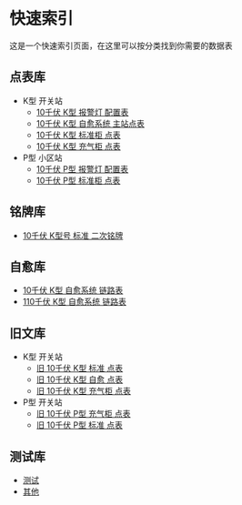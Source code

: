 # 快速索引

这是一个快速索引页面，在这里可以按分类找到你需要的数据表

## 点表库

- K型 开关站
  - [10千伏 K型 报警灯 配置表](Page/10K-Alarmplate.md)<Badge type="warning" text="适用于 统一型后台装置" />
  - [10千伏 K型 自愈系统 主站点表](/Page/10K-SelfHealing-Uploadlate.md)
  - [10千伏 K型 标准柜 点表](/Page/10K-Standard-Uploadplate.md) <Badge type="warning" text="适用于 标准柜体 带自愈 带FA" />
  - [10千伏 K型 充气柜 点表](/Page/10K-Air-Uploadplate.md) <Badge type="warning" text="适用于 三工位充气柜体 带自愈 带FA" />
- P型 小区站
  - [10千伏 P型 报警灯 配置表](/Page/10P-Alarmplate.md)<Badge type="warning" text="适用于 统一型后台装置" />
  - [10千伏 P型 标准柜 点表](/Page/10P-Standard-Uploadplate.md)<Badge type="warning" text="适用于 三工位柜体 带FA" />



## 铭牌库

- [10千伏 K型号 标准 二次铭牌](/Page/10K-Standard-Nameplate.md)

## 自愈库
- [10千伏 K型 自愈系统 链路表](/Page/10K-SelfHealing-Link.md)
- [110千伏 K型 自愈系统 链路表](/Page/110X-SelfHealing-link.md)


  

## 旧文库

- K型 开关站
  - [旧 10千伏 K型 标准 点表](/Page/OLD/OLD-10K-Standard-Uploadplate.md) <Badge type="warning" text="适用于 无自愈 有FA" />
  - [旧 10千伏 K型 自愈 点表](/Page/OLD/OLD-10K-Automatic-Uploadplate.md)<Badge type="warning" text="适用于 有自愈 有FA" />
  - [旧 10千伏 K型 充气柜 点表](/Page/OLD/OLD-10K-AirSF6-Uploadplate.md)<Badge type="warning" text="适用于 三工位柜体" />
- P型 开关站
  - [旧 10千伏 P型 充气柜 点表](/Page/OLD/OLD-10P-Air-Uploadplate.md)<Badge type="warning" text="适用于 三工位柜体" />
  - [旧 10千伏 P型 标准 点表](/Page/OLD/OLD-10P-Standard-Uploadplate.md)



## 测试库

- [测试](/Page/TEST.md)
- [其他](/Page/OTHER.md)


